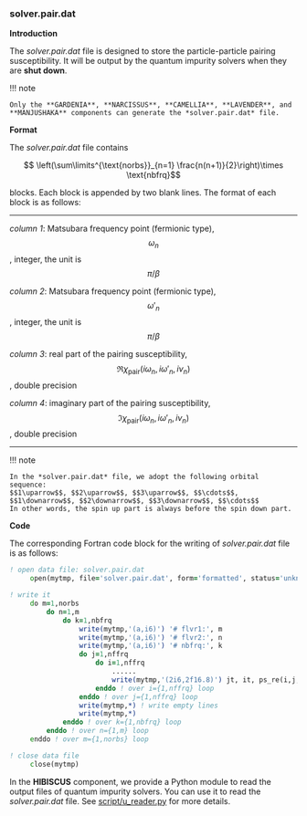 ### solver.pair.dat

**Introduction**

The *solver.pair.dat* file is designed to store the particle-particle pairing susceptibility. It will be output by the quantum impurity solvers when they are **shut down**.

!!! note

    Only the **GARDENIA**, **NARCISSUS**, **CAMELLIA**, **LAVENDER**, and **MANJUSHAKA** components can generate the *solver.pair.dat* file.

**Format**

The *solver.pair.dat* file contains 

$$ \left(\sum\limits^{\text{norbs}}_{n=1} \frac{n(n+1)}{2}\right)\times \text{nbfrq}$$

blocks. Each block is appended by two blank lines. The format of each block is as follows:

---

*column 1*: Matsubara frequency point (fermionic type), $$\omega_n$$, integer, the unit is $$\pi/\beta$$

*column 2*: Matsubara frequency point (fermionic type), $$\omega'_n$$, integer, the unit is $$\pi/\beta$$

*column 3*: real part of the pairing susceptibility, $$\Re \chi_{\text{pair}}(i\omega_n, i\omega'_n, i\nu_n)$$, double precision

*column 4*: imaginary part of the pairing susceptibility, $$\Im \chi_{\text{pair}}(i\omega_n, i\omega'_n, i\nu_n)$$, double precision

---

!!! note

    In the *solver.pair.dat* file, we adopt the following orbital sequence:
    $$1\uparrow$$, $$2\uparrow$$, $$3\uparrow$$, $$\cdots$$, $$1\downarrow$$, $$2\downarrow$$, $$3\downarrow$$, $$\cdots$$
    In other words, the spin up part is always before the spin down part.

**Code**

The corresponding Fortran code block for the writing of *solver.pair.dat* file is as follows:

```fortran
! open data file: solver.pair.dat
     open(mytmp, file='solver.pair.dat', form='formatted', status='unknown')

! write it
     do m=1,norbs
         do n=1,m
             do k=1,nbfrq
                 write(mytmp,'(a,i6)') '# flvr1:', m
                 write(mytmp,'(a,i6)') '# flvr2:', n
                 write(mytmp,'(a,i6)') '# nbfrq:', k
                 do j=1,nffrq
                     do i=1,nffrq
                         ......
                         write(mytmp,'(2i6,2f16.8)') jt, it, ps_re(i,j,k,n,m), ps_im(i,j,k,n,m)
                     enddo ! over i={1,nffrq} loop
                 enddo ! over j={1,nffrq} loop
                 write(mytmp,*) ! write empty lines
                 write(mytmp,*)
             enddo ! over k={1,nbfrq} loop
         enddo ! over n={1,m} loop
     enddo ! over m={1,norbs} loop

! close data file
     close(mytmp)
```

In the **HIBISCUS** component, we provide a Python module to read the output files of quantum impurity solvers. You can use it to read the *solver.pair.dat* file. See [script/u_reader.py](../ch07/reader.md) for more details.